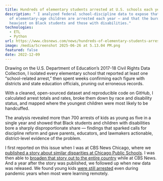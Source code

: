 ```yaml
---
title: Hundreds of elementary students arrested at U.S. schools each year
description: " I analyzed federal school-discipline data to expose that hundreds
  of elementary-age children are arrested each year — and that the burden falls
  heaviest on Black students and those with disabilities."
technologies:
  - ETL
  - Python
url: https://www.cbsnews.com/news/hundreds-of-elementary-students-arrested-at-us-schools/
image: /media/Screenshot 2025-06-26 at 5.13.04 PM.png
featured: false
date: 2022-12-09
---
```


Drawing on the U.S. Department of Education’s 2017-18 Civil Rights Data Collection, I isolated every elementary school that reported at least one “school-related arrest,” then spent weeks confirming each figure with districts and state education officials, pruning out erroneous records.

With a cleaned, open-sourced dataset and reproducible code on GitHub, I calculated arrest totals and rates, broke them down by race and disability status, and mapped where the youngest children were most likely to be handcuffed.

The analysis revealed more than 700 arrests of kids as young as five in a single year and showed that Black students and children with disabilities bore a sharply disproportionate share — findings that sparked calls for discipline reform and gave parents, educators, and lawmakers actionable, district-level evidence of the problem.

I first reported on this issue when I was at CBS News Chicago, where we [published a story about similar disparities at Chicago Public Schools](https://www.cbsnews.com/chicago/news/as-many-chicago-schools-remove-cops-from-hallways-data-shows-some-schools-send-kids-to-police-at-alarming-rates/). I was then able to [broaden that story out to the entire country](https://www.cbsnews.com/news/hundreds-of-elementary-students-arrested-at-us-schools/) while at CBS News. And a year after the story was published, we followed up when new data was released. We found young kids [were still arrested](https://www.cbsnews.com/news/school-arrest-children-new-data/) even during pandemic years when most were learning remotely.
